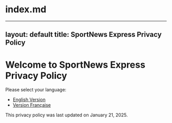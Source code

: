 # index.md
---
layout: default
title: SportNews Express Privacy Policy
---

# Welcome to SportNews Express Privacy Policy

Please select your language:

- [English Version](privacy-policy-en)
- [Version Française](privacy-policy-fr)

This privacy policy was last updated on January 21, 2025.